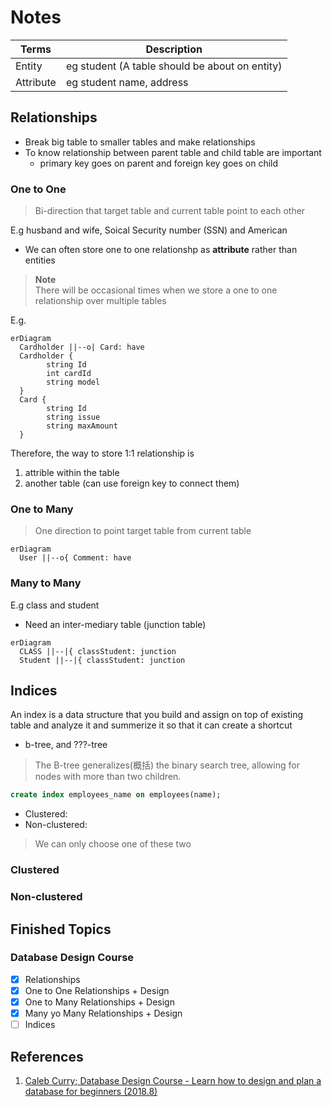 # Notes

| Terms| Description |
| ---- | ----------- |
| Entity | eg student (A table should be about on entity) |
| Attribute | eg student name, address |

## Relationships

- Break big table to smaller tables and make relationships
- To know relationship between parent table and child table are important
    - primary key goes on parent and foreign key goes on child


### One to One

> Bi-direction that target table and current table point to each other

E.g husband and wife, Soical Security number (SSN) and American

- We can often store one to one relationshp as **attribute** rather than entities

> **Note**  
> There will be occasional times when we store a one to one relationship over multiple tables

E.g.

```mermaid
erDiagram
  Cardholder ||--o| Card: have
  Cardholder {
        string Id
        int cardId
        string model
  }
  Card {
        string Id
        string issue
        string maxAmount
  }
```

Therefore, the way to store 1:1 relationship is
  1. attrible within the table
  2. another table (can use foreign key to connect them)

### One to Many

> One direction to point target table from current table

```mermaid
erDiagram
  User ||--o{ Comment: have
```

### Many to Many

E.g class and student

- Need an inter-mediary table (junction table)

```mermaid
erDiagram
  CLASS ||--|{ classStudent: junction
  Student ||--|{ classStudent: junction
```

## Indices

An index is a data structure that you build and assign on top of existing table
and analyze it and summerize it so that it can create a shortcut

- b-tree, and ???-tree

> The B-tree generalizes(概括) the binary search tree, allowing for nodes with more than two children.

```sql
create index employees_name on employees(name);
```

- Clustered:
- Non-clustered: 

> We can only choose one of these two

### Clustered

### Non-clustered

### 

## Finished Topics

### Database Design Course

- [x] Relationships
- [x] One to One Relationships + Design
- [x] One to Many Relationships + Design
- [x] Many yo Many Relationships + Design
- [ ] Indices

## References

1. [Caleb Curry; Database Design Course - Learn how to design and plan a database for beginners (2018.8)](https://youtu.be/ztHopE5Wnpc)
